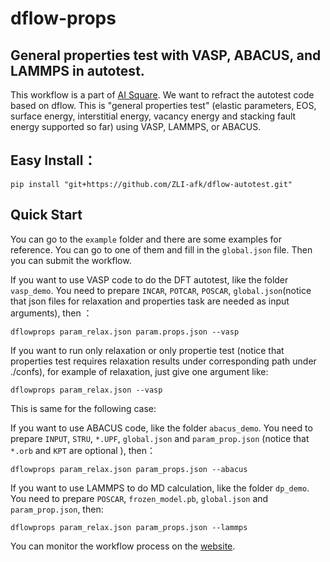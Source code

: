 # dflow-props
## General properties test with VASP, ABACUS, and LAMMPS in autotest.
This workflow is a part of [AI Square](https://aissquare.com/). We want to refract the autotest code based on dflow. 
This is "general properties test" (elastic parameters, EOS, surface energy, interstitial energy, vacancy energy and stacking fault energy supported so far) using VASP, LAMMPS, or ABACUS.

## Easy Install：
```
pip install "git+https://github.com/ZLI-afk/dflow-autotest.git"
```

## Quick Start
You can go to the `example` folder and there are some examples for reference. You can go to one of them and fill in the `global.json` file. Then you can submit the workflow.

If you want to use VASP code to do the DFT autotest, like the folder `vasp_demo`. You need to prepare `INCAR`, `POTCAR`, `POSCAR`, `global.json`(notice that json files for relaxation and properties task are needed as input arguments), then ：
``` 
dflowprops param_relax.json param.props.json --vasp
```
If you want to run only relaxation or only propertie test (notice that properties test requires relaxation results under corresponding path under ./confs), for example of relaxation, just give one argument like:
``` 
dflowprops param_relax.json --vasp
```
This is same for the following case:

If you want to use ABACUS code, like the folder `abacus_demo`. You need to prepare `INPUT`, `STRU`, `*.UPF`, `global.json` and `param_prop.json` (notice that `*.orb` and `KPT` are optional ), then：
```
dflowprops param_relax.json param_props.json --abacus
```

If you want to use LAMMPS to do MD calculation, like the folder `dp_demo`. You need to prepare `POSCAR`, `frozen_model.pb`, `global.json` and `param_prop.json`, then:
```
dflowprops param_relax.json param_props.json --lammps
```

You can monitor the workflow process on the [website](https://workflows.deepmodeling.com).
